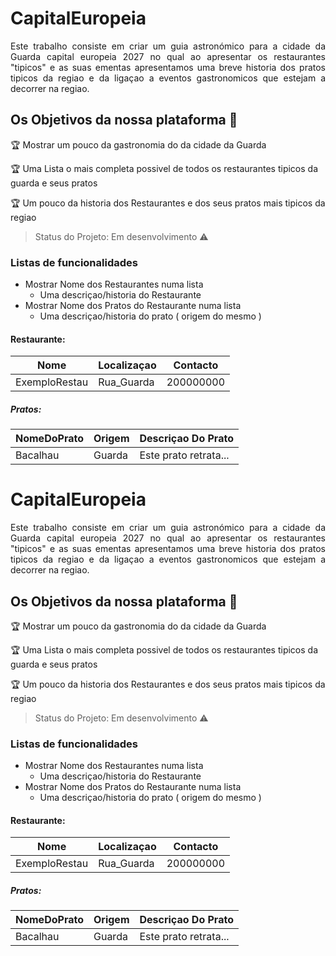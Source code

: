 # CapitalEuropeia

<p align="justify"> Este trabalho consiste em criar um guia astronómico para a cidade da Guarda capital europeia 2027 no qual ao apresentar os restaurantes "tipicos" e as suas ementas apresentamos uma breve historia dos pratos tipicos da regiao e da ligaçao a eventos gastronomicos que estejam a decorrer na regiao. </p>


## Os Objetivos da nossa plataforma :checkered_flag:

:trophy: Mostrar um pouco da gastronomia do da cidade da Guarda

:trophy: Uma Lista o mais completa possivel de todos os restaurantes tipicos da guarda e seus pratos

:trophy: Um pouco da historia dos Restaurantes e dos seus pratos mais tipicos da regiao


> Status do Projeto: Em desenvolvimento :warning:

### Listas de funcionalidades
- Mostrar Nome dos Restaurantes numa lista
    - Uma descriçao/historia do Restaurante 
- Mostrar Nome dos Pratos do Restaurante numa lista
    - Uma descriçao/historia do prato ( origem do mesmo )

#### Restaurante: 
|Nome|Localizaçao|Contacto|
| -------- | -------- | -------- |
|ExemploRestau|Rua_Guarda|200000000|

##### Pratos: 
|NomeDoPrato|Origem|Descriçao Do Prato|
| -------- | -------- | -------- |
|Bacalhau|Guarda|Este prato retrata...|


# CapitalEuropeia

<p align="justify"> Este trabalho consiste em criar um guia astronómico para a cidade da Guarda capital europeia 2027 no qual ao apresentar os restaurantes "tipicos" e as suas ementas apresentamos uma breve historia dos pratos tipicos da regiao e da ligaçao a eventos gastronomicos que estejam a decorrer na regiao. </p>


## Os Objetivos da nossa plataforma :checkered_flag:

:trophy: Mostrar um pouco da gastronomia do da cidade da Guarda

:trophy: Uma Lista o mais completa possivel de todos os restaurantes tipicos da guarda e seus pratos

:trophy: Um pouco da historia dos Restaurantes e dos seus pratos mais tipicos da regiao


> Status do Projeto: Em desenvolvimento :warning:

### Listas de funcionalidades
- Mostrar Nome dos Restaurantes numa lista
    - Uma descriçao/historia do Restaurante 
- Mostrar Nome dos Pratos do Restaurante numa lista
    - Uma descriçao/historia do prato ( origem do mesmo )

#### Restaurante: 
|Nome|Localizaçao|Contacto|
| -------- | -------- | -------- |
|ExemploRestau|Rua_Guarda|200000000|

##### Pratos: 
|NomeDoPrato|Origem|Descriçao Do Prato|
| -------- | -------- | -------- |
|Bacalhau|Guarda|Este prato retrata...|




